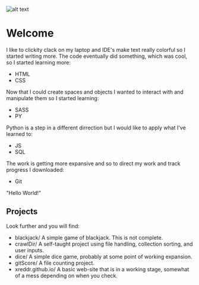 ![alt text](https://github.com/xreddr/xreddr.github.io/blob/master/images/whalesharktitle.png)

Welcome
=======

I like to clickity clack on my laptop and IDE's make text really colorful so I started writing more.
The code eventually did something, which was cool, so I started learning more:
- HTML
- CSS

Now that I could create spaces and objects I wanted to interact with and manipulate them so I started learning:
- SASS
- PY

Python is a step in a different dirrection but I would like to apply what I've learned to:
- JS
- SQL

The work is getting more expansive and so to direct my work and track progress I downloaded:
- Git

"Hello World!"

Projects
--------

Look further and you will find:
- blackjack/ A simple game of blackjack. This is not complete.
- crawlDir/ A self-taught project using file handling, collection sorting, and user inputs.
- dice/ A simple dice game, probably at some point of working expansion. 
- gitScore/ A file counting project.
- xreddr.github.io/ A basic web-site that is in a working stage, somewhat of a mess depending on when you check. 
